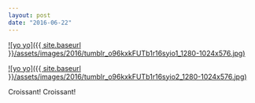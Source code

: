 ```yaml
---
layout: post
date: "2016-06-22"
---
```


[![yo yo]({{ site.baseurl }}/assets/images/2016/tumblr_o96kxkFUTb1r16syio1_1280-1024x576.jpg)](https://mananamanana.com/ohpiglet/wp-content/uploads/2016/06/tumblr_o96kxkFUTb1r16syio1_1280.jpg)

[![yo yo]({{ site.baseurl }}/assets/images/2016/tumblr_o96kxkFUTb1r16syio2_1280-1024x576.jpg)](https://mananamanana.com/ohpiglet/wp-content/uploads/2016/06/tumblr_o96kxkFUTb1r16syio2_1280.jpg)

Croissant! Croissant!
